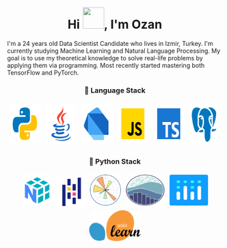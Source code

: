 <h1 align="center">Hi <img src="https://c.tenor.com/62H2GipHhHUAAAAi/marvel-future-revolution-marvel-future-fight.gif" width="50px" height="50px"/>, I'm Ozan</h1>


I'm a 24 years old Data Scientist Candidate who lives in Izmir, Turkey. I'm currently studying Machine Learning and Natural Language Processing. My goal is to use my theoretical knowledge to solve real-life problems by applying them via programming. Most recently started mastering both TensorFlow and PyTorch.


<h3 align="center">🔨 Language Stack</h3>

<p align="center">
	<img title="Python" alt="Python" src="https://raw.githubusercontent.com/sahinozan/sahinozan/main/96px-icons/96px-python.svg" width="72" height="96" style="vertical-align:down; margin:4px"/>
  <img title="Java" alt="Java" src="https://raw.githubusercontent.com/sahinozan/sahinozan/main/96px-icons/96px-java.svg" width="72" height="96" style="vertical-align:down; margin:4px"/>
	<img title="Dart" alt="Dart" src="https://raw.githubusercontent.com/sahinozan/sahinozan/main/96px-icons/96px-dart.svg" width="72" height="96" style="vertical-align:down; margin:4px"/>
	<img title="JavaScript" alt="JavaScript" src="https://raw.githubusercontent.com/sahinozan/sahinozan/main/96px-icons/96px-javascript.svg" width="72" height="96" style="vertical-align:down; margin:4px"/>
	<img title="TypeScript" alt="TypeScript" src="https://raw.githubusercontent.com/sahinozan/sahinozan/main/96px-icons/96px-typescript.svg" width="72" height="96" style="vertical-align:down; margin:4px"/>
  <img title="PostgreSQL" alt="PostgreSQL" src="https://raw.githubusercontent.com/sahinozan/sahinozan/main/96px-icons/96px-postgresql.svg" width="72" height="96" style="vertical-align:down; margin:4px"/>
</p>

<h3 align="center">🐍 Python Stack</h3>

<p align="center">
	<img title="Numpy" alt="Numpy" src="https://raw.githubusercontent.com/sahinozan/sahinozan/main/Python-Stack-Icons/numpy.svg" width="72" height="72" style="vertical-align:down; margin:4px"/>
  <img title="Pandas" alt="Pandas" src="https://raw.githubusercontent.com/sahinozan/sahinozan/main/Python-Stack-Icons/pandas.svg" width="72" height="72" style="vertical-align:down; "/>
	<img title="Matplotlib" alt="Matplotlib" src="https://raw.githubusercontent.com/sahinozan/sahinozan/main/Python-Stack-Icons/matplotlib.svg" width="72" height="72" style="vertical-align:down; margin:4px"/>
	<img title="Seaborn" alt="Seaborn" src="https://raw.githubusercontent.com/sahinozan/sahinozan/main/Python-Stack-Icons/seaborn.svg" width="90" height="72" style="vertical-align:down; margin:4px"/>
	<img title="Plotly" alt="Plotly" src="https://raw.githubusercontent.com/sahinozan/sahinozan/main/Python-Stack-Icons/plotly.svg" width="90" height="72" style="vertical-align:down; margin:4px"/>
	<img title="Scikit-learn" alt="Scikit-learn" src="https://raw.githubusercontent.com/sahinozan/sahinozan/main/Python-Stack-Icons/sklearn.svg" width="120" height="72" style="vertical-align:down; margin:4px"/>
</p>

<!--
<p align="center">
  <img src="https://github-readme-stats-git-masterrstaa-rickstaa.vercel.app/api?username=sahinozan&show_icons=true&theme=synthwave&count_private=true&hide_title=true&card_width=400" alt="Github Stats"/>
</p>
--!>
